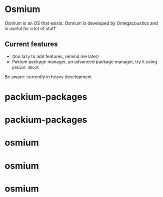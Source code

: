 # Osmium

Osmium is an OS that exists.
Osmium is developed by Omegacoustics and is useful for a lot of stuff'

## Current features

- (too lazy to add features, remind me later)
- Pakium package manager, an advanced package manager, try it using `pakium about`

Be aware: currently in heavy development
# packium-packages
# packium-packages
# osmium
# osmium
# osmium
